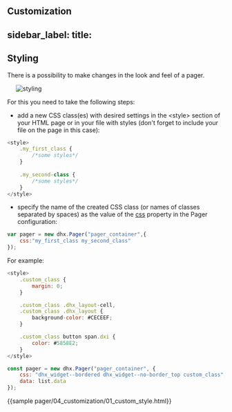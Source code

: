 Customization
---
sidebar_label: 
title: 
---          

Styling
----------------

There is a possibility to make changes in the look and feel of a pager. 

<img style="margin: 0px 0px 0px 20px; display: block;" src="pager/styling.png" alt="styling"/>

For this you need to take the following steps:

- add a new CSS class(es) with desired settings in the &lt;style&gt; section of your HTML page or in your file with styles (don't forget to include your file on the page in this case):

~~~js
<style>
	.my_first_class {
		/*some styles*/
	}
    
    .my_second-class {
		/*some styles*/
	}
</style>
~~~

- specify the name of the created CSS class (or names of classes separated by spaces) as the value of the [css](pager/api/pager_css_config.md) property in the Pager configuration:

~~~js
var pager = new dhx.Pager("pager_container",{
	css:"my_first_class my_second_class"    
});
~~~


For example:

~~~js
<style>
	.custom_class {
		margin: 0;
	}

	.custom_class .dhx_layout-cell,
	.custom_class .dhx_layout {
		background-color: #CECEEF;
	}

	.custom_class button span.dxi {
		color: #5858E2;
	}
</style>

const pager = new dhx.Pager("pager_container", {
    css: "dhx_widget--bordered dhx_widget--no-border_top custom_class",
    data: list.data
});
~~~

{{sample    pager/04_customization/01_custom_style.html}}

